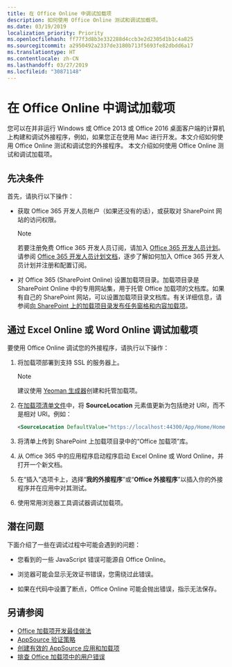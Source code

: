 ```yaml
---
title: 在 Office Online 中调试加载项
description: 如何使用 Office Online 测试和调试加载项。
ms.date: 03/19/2019
localization_priority: Priority
ms.openlocfilehash: ff77f3d8b3e332288d4ccb3e2d2305d1b1c4a825
ms.sourcegitcommit: a2950492a2337de3180b713f5693fe82dbdd6a17
ms.translationtype: HT
ms.contentlocale: zh-CN
ms.lasthandoff: 03/27/2019
ms.locfileid: "30871148"
---
```

# <a name="debug-add-ins-in-office-online"></a>在 Office Online 中调试加载项


您可以在并非运行 Windows 或 Office 2013 或 Office 2016 桌面客户端的计算机上构建和调试外接程序，例如，如果您正在使用 Mac 进行开发。本文介绍如何使用 Office Online 测试和调试您的外接程序。 本文介绍如何使用 Office Online 测试和调试加载项。 

## <a name="prerequisites"></a>先决条件

首先，请执行以下操作：

- 获取 Office 365 开发人员帐户（如果还没有的话），或获取对 SharePoint 网站的访问权限。
    
  > [!NOTE]
  > 若要注册免费 Office 365 开发人员订阅，请加入 [Office 365 开发人员计划](https://developer.microsoft.com/office/dev-program)。 请参阅 [Office 365 开发人员计划文档](/office/developer-program/office-365-developer-program)，逐步了解如何加入 Office 365 开发人员计划并注册和配置订阅。
     
- 对 Office 365 (SharePoint Online) 设置加载项目录。加载项目录是 SharePoint Online 中的专用网站集，用于托管 Office 加载项的文档库。如果有自己的 SharePoint 网站，可以设置加载项目录文档库。有关详细信息，请参阅[向 SharePoint 上的加载项目录发布任务窗格和内容加载项](../publish/publish-task-pane-and-content-add-ins-to-an-add-in-catalog.md)。
    

## <a name="debug-your-add-in-from-excel-online-or-word-online"></a>通过 Excel Online 或 Word Online 调试加载项

要使用 Office Online 调试您的外接程序，请执行以下操作：

1. 将加载项部署到支持 SSL 的服务器上。
    
    > [!NOTE]
    > 建议使用 [Yeoman 生成器](https://github.com/OfficeDev/generator-office)创建和托管加载项。
     
2. 在[加载项清单文件](../develop/add-in-manifests.md)中，将 **SourceLocation** 元素值更新为包括绝对 URI，而不是相对 URI。例如：
      
    ```xml
    <SourceLocation DefaultValue="https://localhost:44300/App/Home/Home.html" />
    ```
    
3. 将清单上传到 SharePoint 上加载项目录中的“Office 加载项”库。
    
4. 从 Office 365 中的应用程序启动程序启动 Excel Online 或 Word Online，并打开一个新文档。
    
5. 在“插入”选项卡上，选择“**我的外接程序**”或“**Office 外接程序**”以插入你的外接程序并在应用中对其测试。
    
6. 使用常用浏览器工具调试器调试加载项。

## <a name="potential-issues"></a>潜在问题    

下面介绍了一些在调试过程中可能会遇到的问题：
    
- 您看到的一些 JavaScript 错误可能源自 Office Online。
      
- 浏览器可能会显示无效证书错误，您需绕过此错误。
      
- 如果在代码中设置了断点，Office Online 可能会抛出错误，指示无法保存。

## <a name="see-also"></a>另请参阅

- [Office 加载项开发最佳做法](../concepts/add-in-development-best-practices.md)
- [AppSource 验证策略](/office/dev/store/validation-policies)  
- [创建有效的 AppSource 应用和加载项](/office/dev/store/create-effective-office-store-listings)  
- [排查 Office 加载项中的用户错误](testing-and-troubleshooting.md)
    
